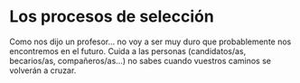 # Los procesos de selección

Como nos dijo un profesor… no voy a ser muy duro que probablemente nos encontremos en el futuro. Cuida a las personas (candidatos/as, becarios/as, compañeros/as…) no sabes cuando vuestros caminos se volverán a cruzar.



